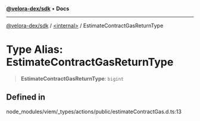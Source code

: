 [**@velora-dex/sdk**](../../README.md) • **Docs**

***

[@velora-dex/sdk](../../globals.md) / [\<internal\>](../README.md) / EstimateContractGasReturnType

# Type Alias: EstimateContractGasReturnType

> **EstimateContractGasReturnType**: `bigint`

## Defined in

node\_modules/viem/\_types/actions/public/estimateContractGas.d.ts:13
